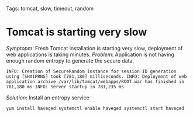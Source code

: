 Tags: tomcat, slow, timeout, random

# Tomcat is starting very slow

*Symptopm*: Fresh Tomcat installation is starting very slow, deployment of web applications is taking minutes.
*Problem*: Application is not having enough random entropy to generate the secure data.

``
INFO: Creation of SecureRandom instance for session ID generation using [SHA1PRNG] took [781,180] milliseconds.
INFO: Deployment of web application archive /var/lib/tomcat/webapps/ROOT.war has finished in 781,180 ms
INFO: Server startup in 781,235 ms
``

*Solution*: Install an entropy service

``
yum install haveged
systemctl enable haveged
systemctl start haveged
``
